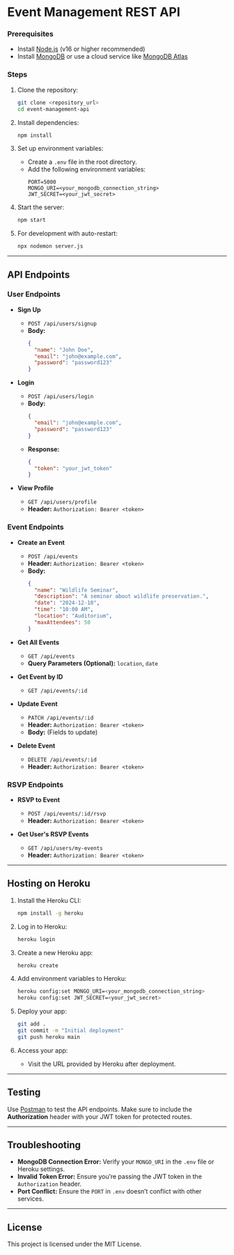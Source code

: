 # Event Management REST API


### Prerequisites

- Install [Node.js](https://nodejs.org/) (v16 or higher recommended)
- Install [MongoDB](https://www.mongodb.com/try/download/community) or use a cloud service like [MongoDB Atlas](https://www.mongodb.com/atlas/database)

### Steps

1. Clone the repository:
    ```bash
    git clone <repository_url>
    cd event-management-api
    ```

2. Install dependencies:
    ```bash
    npm install
    ```

3. Set up environment variables:
    - Create a `.env` file in the root directory.
    - Add the following environment variables:
      ```env
      PORT=5000
      MONGO_URI=<your_mongodb_connection_string>
      JWT_SECRET=<your_jwt_secret>
      ```

4. Start the server:
    ```bash
    npm start
    ```

5. For development with auto-restart:
    ```bash
    npx nodemon server.js
    ```

---

## API Endpoints

### User Endpoints

- **Sign Up**
  - `POST /api/users/signup`
  - **Body:**
    ```json
    {
      "name": "John Doe",
      "email": "john@example.com",
      "password": "password123"
    }
    ```

- **Login**
  - `POST /api/users/login`
  - **Body:**
    ```json
    {
      "email": "john@example.com",
      "password": "password123"
    }
    ```
  - **Response:**
    ```json
    {
      "token": "your_jwt_token"
    }
    ```

- **View Profile**
  - `GET /api/users/profile`
  - **Header:** `Authorization: Bearer <token>`

### Event Endpoints

- **Create an Event**
  - `POST /api/events`
  - **Header:** `Authorization: Bearer <token>`
  - **Body:**
    ```json
    {
      "name": "Wildlife Seminar",
      "description": "A seminar about wildlife preservation.",
      "date": "2024-12-10",
      "time": "10:00 AM",
      "location": "Auditorium",
      "maxAttendees": 50
    }
    ```

- **Get All Events**
  - `GET /api/events`
  - **Query Parameters (Optional):** `location`, `date`

- **Get Event by ID**
  - `GET /api/events/:id`

- **Update Event**
  - `PATCH /api/events/:id`
  - **Header:** `Authorization: Bearer <token>`
  - **Body:** (Fields to update)

- **Delete Event**
  - `DELETE /api/events/:id`
  - **Header:** `Authorization: Bearer <token>`

### RSVP Endpoints

- **RSVP to Event**
  - `POST /api/events/:id/rsvp`
  - **Header:** `Authorization: Bearer <token>`

- **Get User's RSVP Events**
  - `GET /api/users/my-events`
  - **Header:** `Authorization: Bearer <token>`

---

## Hosting on Heroku

1. Install the Heroku CLI:
    ```bash
    npm install -g heroku
    ```

2. Log in to Heroku:
    ```bash
    heroku login
    ```

3. Create a new Heroku app:
    ```bash
    heroku create
    ```

4. Add environment variables to Heroku:
    ```bash
    heroku config:set MONGO_URI=<your_mongodb_connection_string>
    heroku config:set JWT_SECRET=<your_jwt_secret>
    ```

5. Deploy your app:
    ```bash
    git add .
    git commit -m "Initial deployment"
    git push heroku main
    ```

6. Access your app:
    - Visit the URL provided by Heroku after deployment.

---

## Testing

Use [Postman](https://www.postman.com/) to test the API endpoints. Make sure to include the **Authorization** header with your JWT token for protected routes.

---

## Troubleshooting

- **MongoDB Connection Error:** Verify your `MONGO_URI` in the `.env` file or Heroku settings.
- **Invalid Token Error:** Ensure you’re passing the JWT token in the `Authorization` header.
- **Port Conflict:** Ensure the `PORT` in `.env` doesn’t conflict with other services.

---

## License

This project is licensed under the MIT License.
